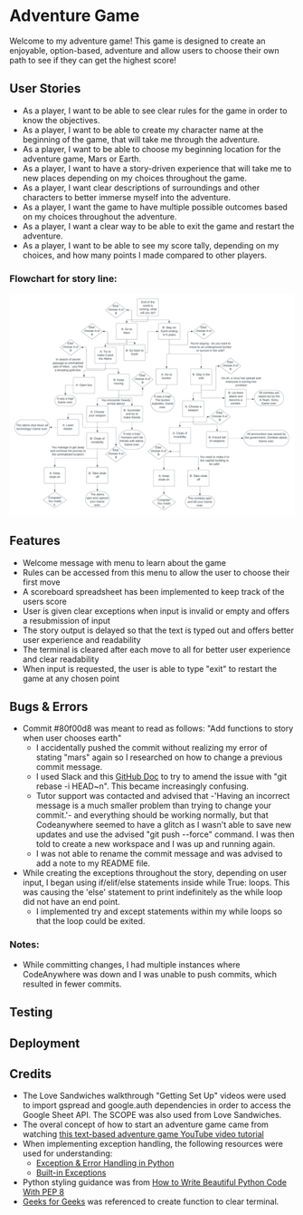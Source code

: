 # Adventure Game

Welcome to my adventure game!
This game is designed to create an enjoyable, option-based, adventure and allow users to choose their own path to see if they can get the highest score!

## User Stories
- As a player, I want to be able to see clear rules for the game in order to know the objectives.
- As a player, I want to be able to create my character name at the beginning of the game, that will take me through the adventure.
- As a player, I want to be able to choose my beginning location for the adventure game, Mars or Earth.
- As a player, I want to have a story-driven experience that will take me to new places depending on my choices throughout the game.
- As a player, I want clear descriptions of surroundings and other characters to better immerse myself into the adventure.
- As a player, I want the game to have multiple possible outcomes based on my choices throughout the adventure.
- As a player, I want a clear way to be able to exit the game and restart the adventure.
- As a player, I want to be able to see my score tally, depending on my choices, and how many points I made compared to other players.

### Flowchart for story line:
![Lucidchart Diagram](.devcontainer/assets/readme-images/game-flowchart.png)

## Features

- Welcome message with menu to learn about the game
- Rules can be accessed from this menu to allow the user to choose their first move
- A scoreboard spreadsheet has been implemented to keep track of the users score
- User is given clear exceptions when input is invalid or empty and offers a resubmission of input
- The story output is delayed so that the text is typed out and offers better user experience and readability
- The terminal is cleared after each move to all for better user experience and clear readability
- When input is requested, the user is able to type "exit" to restart the game at any chosen point

## Bugs & Errors

- Commit #80f00d8 was meant to read as follows: "Add functions to story  when user chooses earth"
    - I accidentally pushed the commit without realizing my error of stating "mars" again so I researched on how to change a previous commit message. 
    - I used Slack and this [GitHub Doc](https://docs.github.com/en/pull-requests/committing-changes-to-your-project/creating-and-editing-commits/changing-a-commit-message) to try to amend the issue with "git rebase -i HEAD~n". This became increasingly confusing.
    - Tutor support was contacted and advised that -'Having an incorrect message is a much smaller problem than trying to change your commit.'- and everything should be working normally, but that Codeanywhere seemed to have a glitch as I wasn't able to save new updates and use the advised "git push --force" command. I was then told to create a new workspace and I was up and running again. 
    - I was not able to rename the commit message and was advised to add a note to my README file.
- While creating the exceptions throughout the story, depending on user input, I began using if/elif/else statements inside while True: loops. This was causing the 'else' statement to print indefinitely as the while loop did not have an end point.
    - I implemented try and except statements within my while loops so that the loop could be exited.

### Notes:
- While committing changes, I had multiple instances where CodeAnywhere was down and I was unable to push commits, which resulted in fewer commits.

## Testing

## Deployment

## Credits

- The Love Sandwiches walkthrough "Getting Set Up" videos were used to import gspread and google.auth dependencies in order to access the Google Sheet API. The SCOPE was also used from Love Sandwiches.
- The overal concept of how to start an adventure game came from watching [this text-based adventure game YouTube video tutorial](https://www.youtube.com/watch?v=ORsJn-71__0)
- When implementing exception handling, the following resources were used for understanding:
    - [Exception & Error Handling in Python](https://www.datacamp.com/tutorial/exception-handling-python)
    - [Built-in Exceptions](https://docs.python.org/3/library/exceptions.html#Exception)
- Python styling guidance was from [How to Write Beautiful Python Code With PEP 8](https://realpython.com/python-pep8/)
- [Geeks for Geeks](https://www.geeksforgeeks.org/clear-screen-python/) was referenced to create function to clear terminal.
